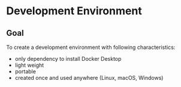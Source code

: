 # Development Environment

## Goal
To create a development environment with following characteristics:
* only dependency to install Docker Desktop
* light weight
* portable
* created once and used anywhere (Linux, macOS, Windows)
